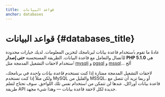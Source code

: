 ```yaml
---
title:  قواعد البيانات
anchor: databases
---
```


# قواعد البيانات {#databases_title}

عادةً ما تقوم بٱستخدام قاعدة بيانات لبرنامجك لتخزين المعلومات. لديك خيارات محدودة للٱتصال والتعامل مع قاعدة البيانات.
الطريقة المستحسنة **حتى إصدار PHP 5.1.0** هي ٱستخدام لاحقات التشغيل المدمجة مثل [mysqli] و [pgsql] و [mssql]... ألخ

لاحقات التشغيل المدمجة ممتازة إذا كنت تستخدم _قاعدة بيانات واحدة_ في برنامجك، ولكن مثلاً إذا كنت تستخدم MySQL والقليل من MSSQL، أو ربما تريد أن تتصل مع قاعدة بيانات أوراكل، عندها لن تتمكن من ٱستخدام نفس تلك اللواحق. 
سوف تحتاج لتعلم طريقة API جديدة لكل لاحقة قاعدة بيانات &mdash; وهذا شيء مجهد.


[mysqli]: http://php.net/mysqli
[pgsql]: http://php.net/pgsql
[mssql]: http://php.net/mssql
